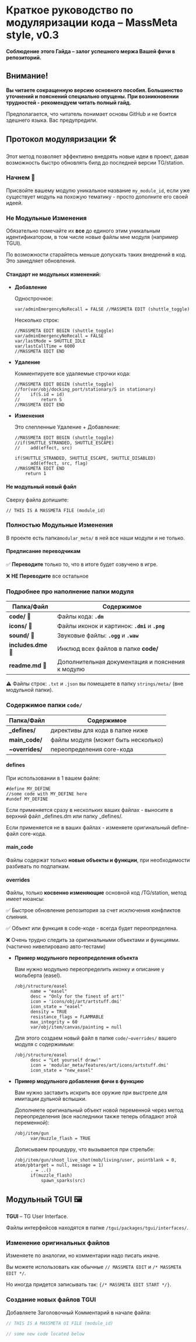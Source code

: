 # Краткое руководство по модуляризации кода – MassMeta style, v0.3

**Соблюдение этого Гайда – залог успешного мержа Вашей фичи в репозиторий.**

## Внимание!

**Вы читаете сокращенную версию основного пособия. Большинство уточнений и пояснений специально опущены. При возникновении трудностей - рекомендуем читать полный гайд.**

Предполагается, что читатель понимает основы GitHub и не боится здешнего языка. Вас предупредили.

## Протокол модуляризации 🛠️

Этот метод позволяет эффективно внедрять новые идеи в проект, давая возможность быстро обновлять билд до последней версии TG/station.

### Начнем 🚀

Присвойте вашему модулю уникальное название `my_module_id`, если уже существует модуль на похожую тематику - просто дополните его своей идеей.

### Не Модульные Изменения

Обязательно помечайте их **все** до единого этим уникальным идентификатором, в том числе новые файлы мне модуля (например TGUI).

По возможности старайтесь меньше допускать таких внедрений в код. Это замедляет обновления.

#### Стандарт не модульных изменений:

- **Добавление**

  Однострочное:

  ```byond
  var/adminEmergencyNoRecall = FALSE //MASSMETA EDIT (shuttle_toggle)
  ```

  Несколько строк:

  ```byond
  //MASSMETA EDIT BEGIN (shuttle_toggle)
  var/adminEmergencyNoRecall = FALSE
  var/lastMode = SHUTTLE_IDLE
  var/lastCallTime = 6000
  //MASSMETA EDIT END
  ```

- **Удаление**

  Комментируете все удаляемые строчки кода:

  ```byond
  //MASSMETA EDIT BEGIN (shuttle_toggle)
  //for(var/obj/docking_port/stationary/S in stationary)
  //    if(S.id = id)
  //        return S
  //MASSMETA EDIT END
  ```

- **Изменения**
  
  Это слепленные Удаление + Добавление:
  
  ```byond
  //MASSMETA EDIT BEGIN (shuttle_toggle)
  //if(SHUTTLE_STRANDED, SHUTTLE_ESCAPE)
  //	add(effect, src)

  if(SHUTTLE_STRANDED, SHUTTLE_ESCAPE, SHUTTLE_DISABLED)
		add(effect, src, flag)
  //MASSMETA EDIT END
      return 1
  ```

#### Не модульный новый файл

Сверху файла допишите:

`// THIS IS A MASSMETA FILE (module_id)`

### Полностью Модульные Изменения

В проекте есть папка`modular_meta/` в ней все наши модули и не только.

#### Предписание переводчикам
  
✅ **Переводите** только то, что в итоге будет озвучено в игре.

❌ **НЕ Переводите** все остальное

### Подробнее про наполнение папки модуля

| Папка/Файл          | Содержимое                                       |
| ------------------- | ------------------------------------------------ |
| **code/** 📁        | Файлы кода: **`.dm`**                            |
| **icons/** 📁       | Файлы иконок и картинок: **`.dmi`** и **`.png`** |
| **sound/** 📁       | Звуковые файлы: **`.ogg`** и **`.waw`**          |
| **includes.dme** 📄 | Инклюд всех файлов в папке **code/**             |
| **readme.md** 📝    | Дополнительная документация и пояснения к модулю |

⚠️ Файлы строк: `.txt` и `.json` вы помещаете в папку `strings/meta/` (вне модульной папки).

### Содержимое папки `code/`

| Папка/Файл         | Содержимое                          |
| ------------------ | ----------------------------------- |
| **\_defines/**     | директивы для кода в папке ниже     |
| **main_code/**     | файлы модуля (может быть несколько) |
| **~overrides/**    | переопределения core-кода           |

#### defines

При использовании в 1 вашем файле:

```byond
#define MY_DEFINE
//some code with MY_DEFINE here
#undef MY_DEFINE
```

Если применяется сразу в нескольких ваших файлах - выносите в верхний файл \_defines.dm или папку \_defines/.

Если применяется не в ваших файлах - изменяете оригинальный define-файл core-кода.

#### main_code

Файлы содержат только **новые объекты и функции**, при необходимости разбивать по подпапкам.

#### overrides

Файлы, только **косвенно изменяющие** основной код /TG/station, метод имеет нюансы:

✅ Быстрое обновление репозитория за счет исключения конфликтов слияния.

✅ Объект или функция в code-коде - всегда будет переопределена.

❌ Очень трудно следить за оригинальными объектами и функциями. (частично нивелировано авто-тестами)

- **Пример модульного переопределения объекта**

  Вам нужно модульно переопределить иконку и описание у мольберта (easel).

  ```byond
  /obj/structure/easel
		name = "easel"
		desc = "Only for the finest of art!"
		icon = 'icons/obj/art/artstuff.dmi'
		icon_state = "easel"
		density = TRUE
		resistance_flags = FLAMMABLE
		max_integrity = 60
		var/obj/item/canvas/painting = null
  ```

  Для этого создаем новый файл в папке `code/~overrides/` вашего модуля с содержимым:

  ```byond
  /obj/structure/easel
		desc = "Let yourself draw!"
		icon = 'modular_meta/features/art/icons/artstuff.dmi'
		icon_state = "new_easel"
  ```

- **Пример модульного добавления фичи в функцию**

  Вам нужно заставить искрить все оружие при выстреле для имитации дульной вспышки.
  
  Дополняете оригинальный объект новой переменной через метод переопределения (все наследники также теперь обладают этой переменной):

  ```byond
  /obj/item/gun
		var/muzzle_flash = TRUE
  ```

  Дописываем процедуру, что вызывается при стрельбе:

  ```byond
  /obj/item/gun/shoot_live_shot(mob/living/user, pointblank = 0, atom/pbtarget = null, message = 1)
		. = ..()
		if(muzzle_flash)
			spawn_sparks(src)
  ```

## Модульный TGUI 🖼️

**TGUI** – TG User Interface.

Файлы интерфейсов находятся в папке `/tgui/packages/tgui/interfaces/`.

### Изменение оригинальных файлов

Изменяете по аналогии, но комментарии надо писать иначе.

Вы можете использовать как обычные `// MASSMETA EDIT` и `/* MASSMETA EDIT */`.

Но иногда придется записывать так: `{/* MASSMETA EDIT START */}`.

### Создание новых файлов TGUI

Добавляете Заголовочный Комментарий в начале файла:

```js
// THIS IS A MASSMETA UI FILE (module_id)

// some new code located below
```
